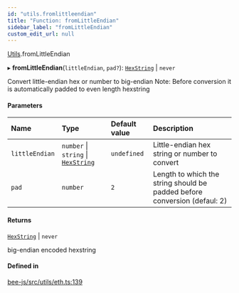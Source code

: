 ```yaml
---
id: "utils.fromlittleendian"
title: "Function: fromLittleEndian"
sidebar_label: "fromLittleEndian"
custom_edit_url: null
---
```


[Utils](../modules/utils.md).fromLittleEndian

▸ **fromLittleEndian**(`littleEndian`, `pad?`): [`HexString`](../types/utils.hexstring.md) \| `never`

Convert little-endian hex or number to big-endian
Note: Before conversion it is automatically padded to even length hexstring

#### Parameters

| Name | Type | Default value | Description |
| :------ | :------ | :------ | :------ |
| `littleEndian` | `number` \| `string` \| [`HexString`](../types/utils.hexstring.md) | `undefined` | Little-endian hex string or number to convert |
| `pad` | `number` | `2` | Length to which the string should be padded before conversion (defaul: 2) |

#### Returns

[`HexString`](../types/utils.hexstring.md) \| `never`

big-endian encoded hexstring

#### Defined in

[bee-js/src/utils/eth.ts:139](https://github.com/ethersphere/bee-js/blob/5b112bf/src/utils/eth.ts#L139)
